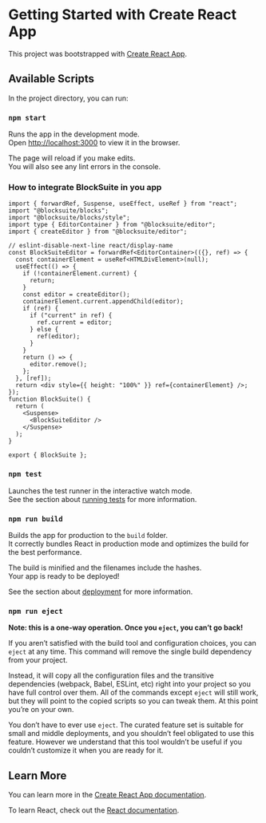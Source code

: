 # Getting Started with Create React App

This project was bootstrapped with [Create React App](https://github.com/facebook/create-react-app).

## Available Scripts

In the project directory, you can run:

### `npm start`

Runs the app in the development mode.\
Open [http://localhost:3000](http://localhost:3000) to view it in the browser.

The page will reload if you make edits.\
You will also see any lint errors in the console.

### How to integrate BlockSuite in you app

```tsx
import { forwardRef, Suspense, useEffect, useRef } from "react";
import "@blocksuite/blocks";
import "@blocksuite/blocks/style";
import type { EditorContainer } from "@blocksuite/editor";
import { createEditor } from "@blocksuite/editor";

// eslint-disable-next-line react/display-name
const BlockSuiteEditor = forwardRef<EditorContainer>(({}, ref) => {
  const containerElement = useRef<HTMLDivElement>(null);
  useEffect(() => {
    if (!containerElement.current) {
      return;
    }
    const editor = createEditor();
    containerElement.current.appendChild(editor);
    if (ref) {
      if ("current" in ref) {
        ref.current = editor;
      } else {
        ref(editor);
      }
    }
    return () => {
      editor.remove();
    };
  }, [ref]);
  return <div style={{ height: "100%" }} ref={containerElement} />;
});
function BlockSuite() {
  return (
    <Suspense>
      <BlockSuiteEditor />
    </Suspense>
  );
}

export { BlockSuite };
```

### `npm test`

Launches the test runner in the interactive watch mode.\
See the section about [running tests](https://facebook.github.io/create-react-app/docs/running-tests) for more information.

### `npm run build`

Builds the app for production to the `build` folder.\
It correctly bundles React in production mode and optimizes the build for the best performance.

The build is minified and the filenames include the hashes.\
Your app is ready to be deployed!

See the section about [deployment](https://facebook.github.io/create-react-app/docs/deployment) for more information.

### `npm run eject`

**Note: this is a one-way operation. Once you `eject`, you can’t go back!**

If you aren’t satisfied with the build tool and configuration choices, you can `eject` at any time. This command will remove the single build dependency from your project.

Instead, it will copy all the configuration files and the transitive dependencies (webpack, Babel, ESLint, etc) right into your project so you have full control over them. All of the commands except `eject` will still work, but they will point to the copied scripts so you can tweak them. At this point you’re on your own.

You don’t have to ever use `eject`. The curated feature set is suitable for small and middle deployments, and you shouldn’t feel obligated to use this feature. However we understand that this tool wouldn’t be useful if you couldn’t customize it when you are ready for it.

## Learn More

You can learn more in the [Create React App documentation](https://facebook.github.io/create-react-app/docs/getting-started).

To learn React, check out the [React documentation](https://reactjs.org/).

